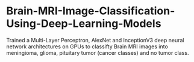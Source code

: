 # Brain-MRI-Image-Classification-Using-Deep-Learning-Models
Trained a Multi-Layer Perceptron, AlexNet and InceptionV3 deep neural network architectures on GPUs to classifty Brain MRI images into meningioma, glioma, pituitary tumor (cancer classes) and no tumor class.
